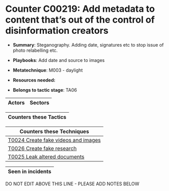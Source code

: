# Counter C00219: Add metadata to content that’s out of the control of disinformation creators

* **Summary**: Steganography. Adding date, signatures etc to stop issue of photo relabelling etc. 

* **Playbooks**: Add date and source to images

* **Metatechnique**: M003 - daylight

* **Resources needed:** 

* **Belongs to tactic stage**: TA06


| Actors | Sectors |
| ------ | ------- |



| Counters these Tactics |
| ---------------------- |



| Counters these Techniques |
| ------------------------- |
| [T0024 Create fake videos and images](../techniques/T0024.md) |
| [T0026 Create fake research](../techniques/T0026.md) |
| [T0025 Leak altered documents](../techniques/T0025.md) |



| Seen in incidents |
| ----------------- |


DO NOT EDIT ABOVE THIS LINE - PLEASE ADD NOTES BELOW